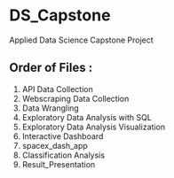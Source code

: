 # DS_Capstone
Applied Data Science Capstone Project 

## Order of Files :
1. API Data Collection
2. Webscraping Data Collection
3. Data Wrangling
4. Exploratory Data Analysis with SQL
5. Exploratory Data Analysis Visualization
6. Interactive Dashboard
7. spacex_dash_app
8. Classification Analysis
9. Result_Presentation
